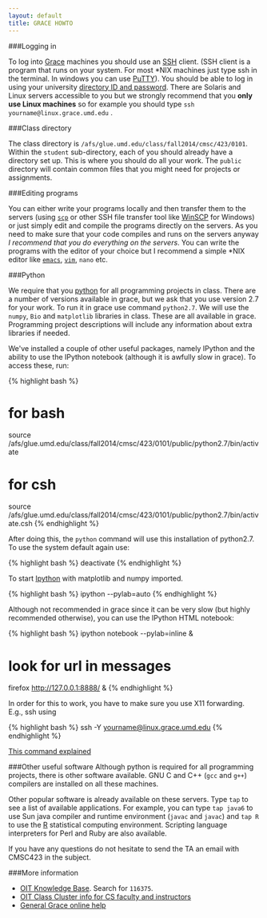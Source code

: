 ```yaml
---
layout: default
title: GRACE HOWTO
---
```


###Logging in

To log into [Grace](http://www.grace.umd.edu/) machines you 
should use an [SSH](http://en.wikipedia.org/wiki/Secure_Shell)
client. (SSH client is a program that runs on your system. For most
\*NIX machines just type ssh in the terminal. In windows you can use
[PuTTY](http://en.wikipedia.org/wiki/PuTTY">PuTTY)). You should
be able to log in using your university [directory ID and password](http://www.oit.umd.edu/password/). There are Solaris and Linux servers accessible
to you but we strongly recommend that you **only use Linux machines**
so for example you should type `ssh yourname@linux.grace.umd.edu`
. 

###Class directory

The class directory is
`/afs/glue.umd.edu/class/fall2014/cmsc/423/0101`. Within the
`student` sub-directory, each of you should already have a
directory set up. This is where you should do all your work. The
`public` directory will contain common files that you might
need for projects or assignments. 

###Editing programs

You can either write your programs locally and then transfer them
to the servers (using [`scp`](http://en.wikipedia.org/wiki/Secure_copy)
or other SSH file transfer tool like [WinSCP](http://en.wikipedia.org/wiki/WinSCP)
for Windows) or just simply edit and compile the programs directly on
the servers. As you need to make sure that your code compiles and
runs on the servers anyway *I recommend that you do everything on
the servers*. You can write the programs with the editor of your
choice but I recommend a simple *NIX editor like [`emacs`](http://en.wikipedia.org/wiki/Emacs),
[`vim`](http://en.wikipedia.org/wiki/Vim_(text_editor)),
`nano` etc.

###Python

We require that you [python](index.html#python) for all programming
projects in class.
There are a number of versions available in grace, but we ask that you use version 2.7
for your work. To run it in grace use command `python2.7`. We will use the `numpy`,
`Bio` and `matplotlib` libraries in class. These are all available in grace. Programming
project descriptions will include any information about extra libraries if needed.

We've installed a couple of other useful packages, namely IPython and the ability to use the IPython
notebook (although it is awfully slow in grace). To access these, run:

{% highlight bash %}
# for bash
source /afs/glue.umd.edu/class/fall2014/cmsc/423/0101/public/python2.7/bin/activate

# for csh
source /afs/glue.umd.edu/class/fall2014/cmsc/423/0101/public/python2.7/bin/activate.csh
{% endhighlight %}

After doing this, the `python` command will use this installation of python2.7. To use the system default again use:

{% highlight bash %}
deactivate
{% endhighlight %}

To start [Ipython](http://ipython.org/) with matplotlib and numpy imported. 

{% highlight bash %}
ipython --pylab=auto
{% endhighlight %}

Although not recommended in grace since it can be very slow (but highly recommended otherwise), you can use the IPython HTML notebook:

{% highlight bash %}
ipython notebook --pylab=inline &

# look for url in messages
firefox http://127.0.0.1:8888/ &
{% endhighlight %}

In order for this to work, you have to make sure you use X11
forwarding. E.g., ssh using

{% highlight bash %}
ssh -Y yourname@linux.grace.umd.edu
{% endhighlight %}

[This command explained](http://explainshell.com/explain?cmd=ssh+-Y+username%40linux.grace.umd.edu)

###Other useful software
Although python is required for all programming projects, there is other
software available. GNU C and C++ (`gcc` and `g++`) compilers are
installed on all these machines. 

Other popular software is already available on these servers. Type
`tap` to see a list of available applications. For example, you
can type `tap java6` to use Sun java compiler and runtime
environment (`javac` and `javac`) and `tap R` to
use the [R](http://en.wikipedia.org/wiki/R_(programming_language))
statistical computing environment. Scripting language interpreters for 
Perl and Ruby are also available.

If you have any questions do not hesitate to send the TA an email
with CMSC423 in the subject.

###More information

* [OIT Knowledge Base](https://www.itsc.umd.edu/). Search for `116375`.
* [OIT Class Cluster info for CS faculty and instructors](http://www.cs.umd.edu/~larry/new-OIT-cluster-info.html)  
* [General Grace online help](http://www.glue.umd.edu/afs/glue.umd.edu/system/info/olh/)  
